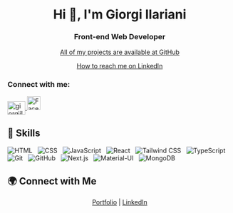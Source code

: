 <h1 align="center">Hi 👋, I'm Giorgi Ilariani</h1>
<h3 align="center">Front-end Web Developer</h3>

<p align="center">
  <a href="https://github.com/GiorgiIlariani?tab=repositories">All of my projects are available at GitHub</a>
</p>

<p align="center">
  <a href="https://www.linkedin.com/in/giorgi-ilariani-69869a260/">How to reach me on LinkedIn</a>
</p>

<h3 align="left">Connect with me:</h3>
<p align="left">
  <a href="https://www.linkedin.com/in/giorgi-ilariani-69869a260/" target="blank">
    <img align="center" src="https://raw.githubusercontent.com/rahuldkjain/github-profile-readme-generator/master/src/images/icons/Social/linked-in-alt.svg" alt="giorgiilariani" height="30" width="40" />
  </a>
    <a href="https://www.facebook.com/gio.ilariani" target="blank">
    <img src="https://raw.githubusercontent.com/rahuldkjain/github-profile-readme-generator/master/src/images/icons/Social/facebook.svg" alt="Facebook" height="30" width="30" />
  </a>
</p>

## 🚀 Skills

<p align="left">
  <img src="https://img.shields.io/badge/HTML-%23E34F26.svg?style=flat&logo=html5&logoColor=white" alt="HTML" /> &nbsp;
  <img src="https://img.shields.io/badge/CSS-%231572B6.svg?style=flat&logo=css3&logoColor=white" alt="CSS" /> &nbsp;
  <img src="https://img.shields.io/badge/JavaScript-%23F7DF1E.svg?style=flat&logo=javascript&logoColor=black" alt="JavaScript" /> &nbsp;
  <img src="https://img.shields.io/badge/React-%2361DAFB.svg?style=flat&logo=react&logoColor=white" alt="React" /> &nbsp;
  <img src="https://img.shields.io/badge/Tailwind_CSS-%2338B2AC.svg?style=flat&logo=tailwind-css&logoColor=white" alt="Tailwind CSS" /> &nbsp;
  <img src="https://img.shields.io/badge/TypeScript-%23007ACC.svg?style=flat&logo=typescript&logoColor=white" alt="TypeScript" /> &nbsp;
  <img src="https://img.shields.io/badge/Git-%23F05032.svg?style=flat&logo=git&logoColor=white" alt="Git" /> &nbsp;
  <img src="https://img.shields.io/badge/GitHub-%23181717.svg?style=flat&logo=github&logoColor=white" alt="GitHub" /> &nbsp;
  <img src="https://img.shields.io/badge/Next.js-%23000000.svg?style=flat&logo=nextdotjs&logoColor=white" alt="Next.js" /> &nbsp;
  <img src="https://img.shields.io/badge/Material--UI-%230081CB.svg?style=flat&logo=material-ui&logoColor=white" alt="Material-UI" /> &nbsp;
  <img src="https://img.shields.io/badge/MongoDB-%2347A248.svg?style=flat&logo=mongodb&logoColor=white" alt="MongoDB" />
</p>

## 🌍 Connect with Me

<p align="center">
  <a href="https://portfolio-sigma-rosy-36.vercel.app/">Portfolio</a> |
  <a href="https://www.linkedin.com/in/giorgi-ilariani-69869a260/">LinkedIn</a>
</p>



